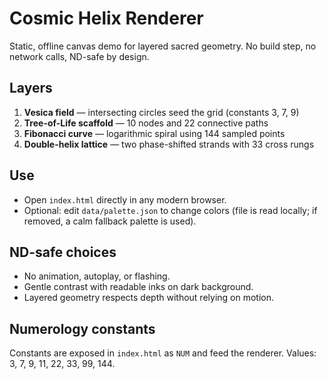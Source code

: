 # Cosmic Helix Renderer

Static, offline canvas demo for layered sacred geometry. No build step, no network calls, ND-safe by design.

## Layers
1. **Vesica field** — intersecting circles seed the grid (constants 3, 7, 9)
2. **Tree-of-Life scaffold** — 10 nodes and 22 connective paths
3. **Fibonacci curve** — logarithmic spiral using 144 sampled points
4. **Double-helix lattice** — two phase-shifted strands with 33 cross rungs

## Use
- Open `index.html` directly in any modern browser.
- Optional: edit `data/palette.json` to change colors (file is read locally; if removed, a calm fallback palette is used).

## ND-safe choices
- No animation, autoplay, or flashing.
- Gentle contrast with readable inks on dark background.
- Layered geometry respects depth without relying on motion.

## Numerology constants
Constants are exposed in `index.html` as `NUM` and feed the renderer. Values: 3, 7, 9, 11, 22, 33, 99, 144.

